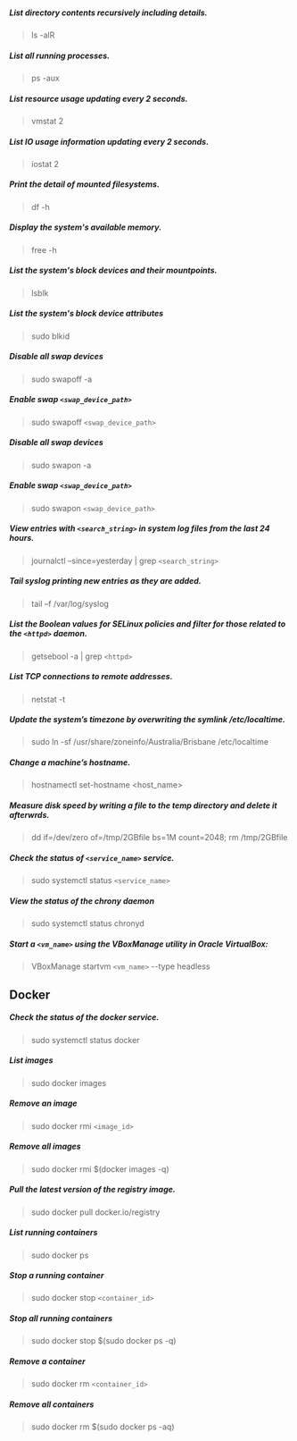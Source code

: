 ##### List directory contents recursively including details.
> ls -alR
##### List all running processes.
> ps -aux
##### List resource usage updating every 2 seconds.
> vmstat 2
##### List IO usage information updating every 2 seconds.
> iostat 2
##### Print the detail of mounted filesystems.
> df -h
##### Display the system's available memory.
> free -h
##### List the system's block devices and their mountpoints.
> lsblk
##### List the system's block device attributes
> sudo blkid
##### Disable all swap devices
> sudo swapoff -a
##### Enable swap `<swap_device_path>`
> sudo swapoff `<swap_device_path>`
##### Disable all swap devices
> sudo swapon -a
##### Enable swap `<swap_device_path>`
> sudo swapon `<swap_device_path>`
##### View entries with `<search_string>` in system log files from the last 24 hours.
> journalctl –since=yesterday | grep `<search_string>`
##### Tail syslog printing new entries as they are added.
> tail –f /var/log/syslog
##### List the Boolean values for SELinux policies and filter for those related to the `<httpd>` daemon.
> getsebool -a | grep `<httpd>`
##### List TCP connections to remote addresses.
> netstat -t
##### Update the system’s timezone by overwriting the symlink /etc/localtime.
> sudo ln -sf /usr/share/zoneinfo/Australia/Brisbane /etc/localtime
##### Change a machine’s hostname.
> hostnamectl set-hostname <host_name>
##### Measure disk speed by writing a file to the temp directory and delete it afterwrds.
> dd if=/dev/zero of=/tmp/2GBfile bs=1M count=2048; rm /tmp/2GBfile
##### Check the status of `<service_name>` service.
> sudo systemctl status `<service_name>`
##### View the status of the chrony daemon
> sudo systemctl status chronyd
##### Start a `<vm_name>` using the VBoxManage utility in Oracle VirtualBox:
> VBoxManage startvm `<vm_name>` --type headless

## Docker
##### Check the status of the docker service.
> sudo systemctl status docker
##### List images
> sudo docker images
##### Remove an image
> sudo docker rmi `<image_id>`
##### Remove all images
> sudo docker rmi $(docker images -q)
##### Pull the latest version of the registry image.
> sudo docker pull docker.io/registry
##### List running containers
> sudo docker ps
##### Stop a running container
> sudo docker stop `<container_id>`
##### Stop all running containers
> sudo docker stop $(sudo docker ps -q)
##### Remove a container
> sudo docker rm `<container_id>`
##### Remove all containers
> sudo docker rm $(sudo docker ps -aq)

